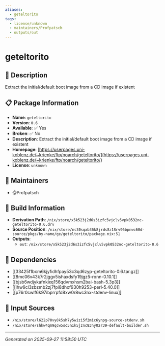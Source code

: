 ```yaml
---
aliases:
  - geteltorito
tags:
  - license/unknown
  - maintainers/Profpatsch
  - outputs/out
---
```


# geteltorito

## 📝 Description

Extract the initial/default boot image from a CD image if existent

## 📋 Package Information

- **Name**: `geteltorito`
- **Version**: `0.6`
- **Available**: ✅ Yes
- **Broken**: ✅ No
- **Description**: Extract the initial/default boot image from a CD image if existent
- **Homepage**: [https://userpages.uni-koblenz.de/~krienke/ftp/noarch/geteltorito/](https://userpages.uni-koblenz.de/~krienke/ftp/noarch/geteltorito/)
- **License**: `unknown`
## 👥 Maintainers

- @Profpatsch


## 🔧 Build Information

- **Derivation Path**: `/nix/store/x5k523j2d6s3izfc5vjclv5vpk0532nc-geteltorito-0.6.drv`
- **Source Position**: `/nix/store/ns30sqxb36k8jrds8z18rv96bpnwc60d-source/pkgs/by-name/ge/geteltorito/package.nix:51`
- **Outputs**:
  - `out`:  `/nix/store/x5k523j2d6s3izfc5vjclv5vpk0532nc-geteltorito-0.6`

## 🔗 Dependencies

- [[33425f1bcm6kjyfidhfpay53c3qd6zyp-geteltorito-0.6.tar.gz]]
- [[8mc06v43k7r2jggv5ishaxdsfy19jgz5-ronn-0.10.1]]
- [[bjsb6wdjykafnkixq156qdvmxhsm2bai-bash-5.3p3]]
- [[lhw9cl3zbzmb2zj7fpi8dhxf930h9253-perl-5.40.0]]
- [[p76r0cwlf6k97ibprrpfd8xw0r8wc3nx-stdenv-linux]]

## 📁 Input Sources

- `/nix/store/l622p70vy8k5sh7y5wizi5f2mic6ynpg-source-stdenv.sh`
- `/nix/store/shkw4qm9qcw5sc5n1k5jznc83ny02r39-default-builder.sh`

---
*Generated on 2025-09-27 11:58:50 UTC*
